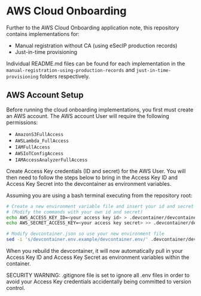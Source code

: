 # AWS Cloud Onboarding

Further to the AWS Cloud Onboarding application note, this repository contains
implementations for:

- Manual registration without CA (using eSecIP production records)
- Just-in-time provisioning

Individual README.md files can be found for each implementation in the
```manual-registration-using-production-records``` and
```just-in-time-provisioning``` folders respectively.

## AWS Account Setup

Before running the cloud onboarding implementations, you first must create an
AWS account. The AWS account User will require the following permissions:

- `AmazonS3FullAccess`
- `AWSLambda_FullAccess`
- `IAMFullAccess`
- `AWSIoTConfigAccess`
- `IAMAccessAnalyzerFullAccess`

Create Access Key credentials (ID and secret) for the AWS User. You will then
need to follow the steps below to bring in the Access Key ID and Access Key
Secret into the devcontainer as environment variables.

Assuming you are using a bash terminal executing from the repository root:

```bash
# Create a new environment variable file and insert your id and secret
# (Modify the commands with your own id and secret)
echo AWS_ACCESS_KEY_ID=<your access key id> > .devcontainer/devcontainer.env
echo AWS_SECRET_ACCESS_KEY=<your access key secret> >> .devcontainer/devcontainer.env

# Modify devcontainer.json so use your new environment file
sed -i 's/devcontainer.env.example/devcontainer.env/' .devcontainer/devcontainer.json
```

When you rebuild the devcontainer, it will now automatically pull in your
Access Key ID and Access Key Secret as environment variables within the
container.

SECURITY WARNING: .gitignore file is set to ignore all .env files in order to
avoid your Access Key credentials accidentally being committed to version
control.
